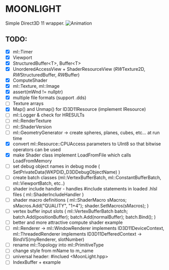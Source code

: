 # MOONLIGHT
Simple Direct3D 11 wrapper.
![Animation](https://i.imgur.com/N59IGah.gif)

## TODO:
- [x] ml::Timer
- [x] Viewport
- [x] StructuredBuffer<T\>, Buffer<T\>
- [x] UnorderedAccessView + ShaderResourceView (*RW*Texture2D, *RW*StructuredBuffer, *RW*Buffer)
- [x] ComputeShader
- [x] ml\::Texture, ml::Image
- [x] assert(mWnd != nullptr)
- [x] multiple file formats (support .dds)
- [ ] Texture arrays
- [x] Map() and Unmap() for ID3D11Resource (implement IResource)
- [ ] ml::Logger & check for HRESULTs
- [ ] ml::RenderTexture
- [ ] ml::ShaderVersion
- [ ] ml::GeometryGenerator -> create spheres, planes, cubes, etc... at run time
- [x] convert ml\::Resource::CPUAccess parameters to UInt8 so that bitwise operators can be used
- [x] make Shader class implement LoadFromFile which calls LoadFromMemory
- [ ] set debug object names in debug mode ( SetPrivateData(WKPDID_D3DDebugObjectName) )
- [ ] create batch classes (ml\::VertexBufferBatch, ml\::ConstantBufferBatch, ml\::ViewportBatch, etc..)
- [ ] shader include handler - handles #include statements in loaded .hlsl files ( ml::ShaderIncludeHandler )
- [ ] shader macro definitions ( ml::ShaderMacro sMacros; sMacros.Add("QUALITY", "1+4"); shader.SetMacros(sMacros); )
- [ ] vertex buffer input slots ( ml::VertexBufferBatch batch; batch.Add(positionBuffer); batch.Add(normalBuffer); batch.Bind(); )
- [ ] better and more attractive compute shader example
- [ ] ml::Renderer -> ml\::WindowRenderer implements ID3D11DeviceContext, ml\::ThreadedRenderer implements ID3D11DefferedContext -> BindVS(myRenderer, slotNumber)
- [ ] rename ml\::Topology into ml\::PrimitiveType
- [ ] change style from mName to m_name
- [ ] universal header: #inclued <MoonLight.hpp>
- [ ] IndexBuffer + example